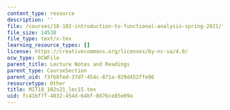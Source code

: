 ```yaml
---
content_type: resource
description: ''
file: /courses/18-102-introduction-to-functional-analysis-spring-2021/fc41bf7f4832454d64bf0d76ce85e09a_MIT18_102s21_lec15.tex
file_size: 14538
file_type: text/x-tex
learning_resource_types: []
license: https://creativecommons.org/licenses/by-nc-sa/4.0/
ocw_type: OCWFile
parent_title: Lecture Notes and Readings
parent_type: CourseSection
parent_uid: f3f68fed-37d7-454c-871a-929d452ffe96
resourcetype: Other
title: MIT18_102s21_lec15.tex
uid: fc41bf7f-4832-454d-64bf-0d76ce85e09a
---
```

